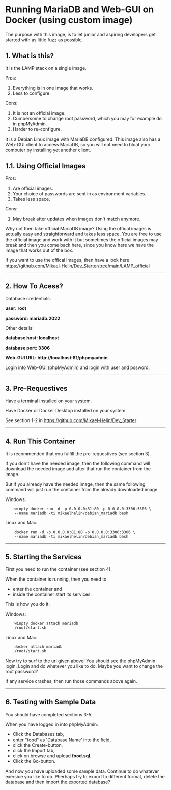 # **Running MariaDB and Web-GUI on Docker (using custom image)**

The purpose with this image, is to let junior and aspiring developers get started with as little fuzz as possible.

## **1. What is this?**

It is the LAMP stack on a single image.

Pros:
1. Everything is in one Image that works.
2. Less to configure.

Cons:
1. It is not an official image.
2. Cumbersome to change root password, which you may for example do in phpMyAdmin.
3. Harder to re-configure.

It is a Debian Linux image with MariaDB configured. This image also has a Web-GUI client to access MariaDB, so you will not need to bloat your computer by installing yet another client.

## **1.1. Using Official Images**

Pros:
1. Are official images.
2. Your choice of passwords are sent in as environment variables.
3. Takes less space.

Cons:
1. May break after updates when images don't match anymore.

Why not then take official MariaDB image? Using the offical images is actually easy and straighforward and takes less space. You are free to use the official image and work with it but sometimes the official images may break and then you come back here, since you know here we have the image that works out of the box.

If you want to use the offical images, then have a look here https://github.com/Mikael-Helin/Dev_Starter/tree/main/LAMP_official

___

## **2. How To Acess?**

Database credentials:

**user: root**

**password: mariadb.2022**

Other details:

**database host: localhost**

**database port: 3306**

**Web-GUI URL: http://localhost:81/phpmyadmin**

Login into Web-GUI (phpMyAdmin) and login with user and pssword.
___

## **3. Pre-Requestives**

Have a terminal installed on your system.

Have Docker or Docker Desktop installed on your system.

See section 1-2 in https://github.com/Mikael-Helin/Dev_Starter

___

## **4. Run This Container**

It is recommended that you fulfill the pre-requestives (see section 3).

If you don't have the needed image, then the following command will download the needed image and after that run the container from the image.

But if you already have the needed image, then the same following command will just run the container from the already downloaded image.

Windows:

        winpty docker run -d -p 0.0.0.0:81:80 -p 0.0.0.0:3306:3306 \
        --name mariadb -ti mikaelhelin/debian_mariadb bash

Linux and Mac:

        docker run -d -p 0.0.0.0:81:80 -p 0.0.0.0:3306:3306 \
        --name mariadb -ti mikaelhelin/debian_mariadb bash

___

## **5. Starting the  Services**

First you need to run the container (see section 4).

When the container is running, then you need to

* enter the container and
* inside the container start its services.

This is how you do it:

Windows:

        winpty docker attach mariadb
        /root/start.sh

Linux and Mac:

        docker attach mariadb
        /root/start.sh

Now try to surf to the url given above! You should see the phpMyAdmin login. Login and do whatever you like to do. Maybe you want to change the root password?

If any service crashes, then run those commands above again.
___

## **6. Testing with Sample Data**

You should have completed sections 3-5.

When you have logged in into phpMyAdmin:

* Click the Databases tab,
* enter "food" as 'Database Name' into the field,
* click the Create-button,
* click the Import tab,
* click on browse and upload **food.sql**.
* Click the Go-button.
  
And now you have uploaded some sample data. Continue to do whatever exersice you like to do. Pherhaps try to export to different format, delete the database and then import the exported database?
